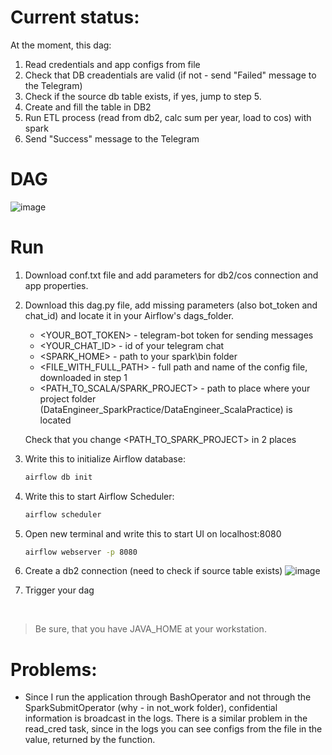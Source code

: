 # Current status:
At the moment, this dag:
1. Read credentials and app configs from file
2. Check that DB creadentials are valid (if not - send "Failed" message to the Telegram)
3. Check if the source db table exists, if yes, jump to step 5.
4. Create and fill the table in DB2
5. Run ETL process (read from db2, calc sum per year, load to cos) with spark
6. Send "Success" message to the Telegram 
# DAG
![image](https://user-images.githubusercontent.com/73712980/171383721-d0feed53-d811-4542-8f13-7f12082f67d9.png)
#  Run
1. Download conf.txt file and add parameters for db2/cos connection and app properties.
2. Download this dag.py file, add missing parameters (also bot_token and chat_id) and locate it in your Airflow's dags_folder.
    - <YOUR_BOT_TOKEN> - telegram-bot token for sending messages
    - <YOUR_CHAT_ID> - id of your telegram chat
    - <SPARK_HOME> - path to your spark\bin folder 
    - <FILE_WITH_FULL_PATH> - full path and name of the config file, downloaded in step 1
    - <PATH_TO_SCALA/SPARK_PROJECT> - path to place where your project folder (DataEngineer_SparkPractice/DataEngineer_ScalaPractice) is located
    
   Check that you change <PATH_TO_SPARK_PROJECT> in 2 places
    
3. Write this to initialize Airflow database:
    ```sh
    airflow db init
    ```
4. Write this to start Airflow Scheduler:
   ```sh
   airflow scheduler
   ```
5. Open new terminal and write this to start UI on localhost:8080
    ```sh
   airflow webserver -p 8080 
   ```
6. Create a db2 connection (need to check if source table exists)
![image](https://user-images.githubusercontent.com/73712980/171385300-4c2954f5-eb03-4e3e-9c83-4d2c5f9b07a5.png)
7. Trigger your dag
<br>

   > Be sure, that you have JAVA_HOME at your workstation.

# Problems:
- Since I run the application through BashOperator and not through the SparkSubmitOperator (why - in not_work folder), confidential information is broadcast in the logs. There is a similar problem in the read_cred task, since in the logs you can see configs from the file in the value, returned by the function.

